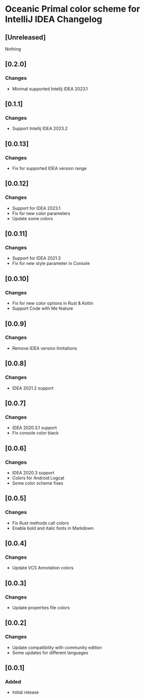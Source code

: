 <!-- Keep a Changelog guide -> https://keepachangelog.com -->

# Oceanic Primal color scheme for IntelliJ IDEA Changelog

## [Unreleased]

Nothing

## [0.2.0]

### Changes

- Minimal supported Intellij IDEA 2023.1

## [0.1.1]

### Changes

- Support Intellij IDEA 2023.2

## [0.0.13]

### Changes

- Fix for supported IDEA version range

## [0.0.12]

### Changes

- Support for IDEA 2023.1
- Fix for new color parameters
- Update some colors

## [0.0.11]

### Changes

- Support for IDEA 2021.3
- Fix for new style parameter in Console

## [0.0.10]

### Changes

- Fix for new color options in Rust & Kotlin
- Support Code with Me feature

## [0.0.9]

### Changes

- Remove IDEA version limitations

## [0.0.8]

### Changes

- IDEA 2021.2 support

## [0.0.7]

### Changes

-   IDEA 2020.3.1 support
-   Fix console color black

## [0.0.6]

### Changes

-   IDEA 2020.3 support
-   Colors for Android Logcat
-   Some color scheme fixes

## [0.0.5]

### Changes

-   Fix Rust methods call colors
-   Enable bold and italic fonts in Markdown

## [0.0.4]

### Changes

-   Update VCS Annotation colors

## [0.0.3]

### Changes

-   Update properties file colors

## [0.0.2]

### Changes

-   Update compatibility with community edition
-   Some updates for different languages

## [0.0.1]

### Added

-   Initial release
